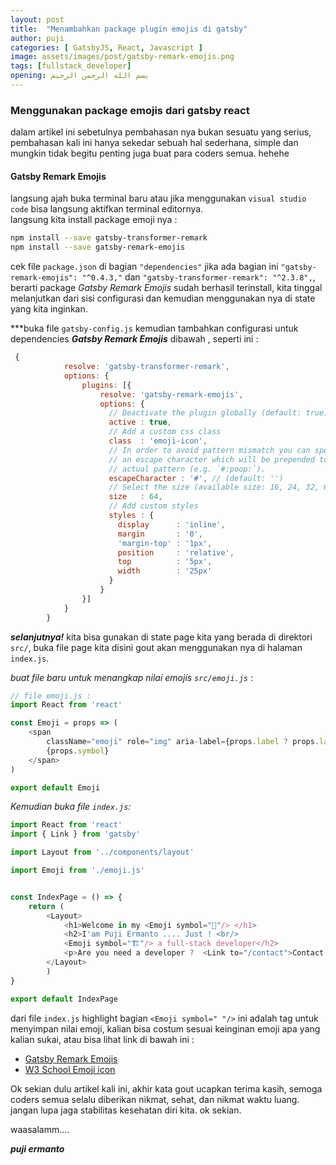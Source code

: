 ```yaml
---
layout: post
title:  "Menambahkan package plugin emojis di gatsby"
author: puji
categories: [ GatsbyJS, React, Javascript ]
image: assets/images/post/gatsby-remark-emojis.png
tags: [fullstack_developer]
opening: بسم الله الرحمن الرحيم
---  
```



### Menggunakan package emojis dari gatsby react  
dalam artikel ini sebetulnya pembahasan nya bukan sesuatu yang serius, pembahasan kali ini hanya sekedar sebuah hal sederhana, simple dan mungkin tidak begitu penting juga buat para coders semua. hehehe  

#### Gatsby Remark Emojis  
langsung ajah buka terminal baru atau jika menggunakan ```visual studio code``` bisa langsung aktifkan terminal editornya.  
langsung kita install package emoji nya : 
```bash
npm install --save gatsby-transformer-remark
npm install --save gatsby-remark-emojis 
```   
cek file ```package.json``` di bagian ```"dependencies"``` jika ada bagian ini ```"gatsby-remark-emojis": "^0.4.3,"``` dan ```"gatsby-transformer-remark": "^2.3.8",```, berarti package *Gatsby Remark Emojis* sudah berhasil terinstall, kita tinggal melanjutkan dari sisi configurasi dan kemudian menggunakan nya di state yang kita inginkan.  

***buka file ```gatsby-config.js``` kemudian tambahkan configurasi untuk dependencies ***Gatsby Remark Emojis*** dibawah , seperti ini :  

```javascript
 {
	    	resolve: 'gatsby-transformer-remark',
	    	options: {
	    		plugins: [{
	    			resolve: 'gatsby-remark-emojis',
			        options: {
			          // Deactivate the plugin globally (default: true)
			          active : true,
			          // Add a custom css class
			          class  : 'emoji-icon',
			          // In order to avoid pattern mismatch you can specify
			          // an escape character which will be prepended to the
			          // actual pattern (e.g. `#:poop:`).
			          escapeCharacter : '#', // (default: '')
			          // Select the size (available size: 16, 24, 32, 64)
			          size   : 64,
			          // Add custom styles
			          styles : {
			            display      : 'inline',
			            margin       : '0',
			            'margin-top' : '1px',
			            position     : 'relative',
			            top          : '5px',
			            width        : '25px'
			          }
			        }
	    		}]
	    	}	
	    }
```  
***selanjutnya!*** kita bisa gunakan di state page kita yang berada di direktori ```src/```, buka file page kita disini gout akan menggunakan nya di halaman ```index.js```.  

*buat file baru untuk menangkap nilai emojis ```src/emoji.js```* :  

```javascript  
// file emoji.js : 
import React from 'react'

const Emoji = props => (
	<span 
		className="emoji" role="img" aria-label={props.label ? props.label : ""} aria-hidden={props.label ? "false" : "true"}>
		{props.symbol}
	</span>
)

export default Emoji
```  
*Kemudian buka file ```index.js```:*  

```javascript
import React from 'react'
import { Link } from 'gatsby'

import Layout from '../components/layout'

import Emoji from './emoji.js'


const IndexPage = () => {
	return (
		<Layout>
			<h1>Welcome in my <Emoji symbol="🏡"/> </h1>
			<h2>I'am Puji Ermanto .... Just ! <br/>
			<Emoji symbol="🏗"/> a full-stack developer</h2>
			<p>Are you need a developer ?  <Link to="/contact">Contact Me</Link></p>
		</Layout>
		)
}

export default IndexPage
```  
dari file ```index.js``` highlight bagian ```<Emoji symbol=" "/>``` ini adalah tag untuk menyimpan nilai emoji, kalian bisa costum sesuai keinginan emoji apa yang kalian sukai, atau bisa lihat link di bawah ini :  

* <a href="https://github.com/matchilling/gatsby-remark-emojis/blob/master/emoji.md">Gatsby Remark Emojis</a>
* <a href="https://www.w3schools.com/charsets/ref_emoji.asp">W3 School Emoji icon</a>  

Ok sekian dulu artikel kali ini, akhir kata gout ucapkan terima kasih, semoga coders semua selalu diberikan nikmat, sehat, dan nikmat waktu luang. jangan lupa jaga stabilitas kesehatan diri kita. ok sekian.

waasalamm....

***puji ermanto***  

